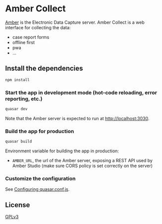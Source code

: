 # Amber Collect

[Amber](https://github.com/obiba/amber) is the Electronic Data Capture server. Amber Collect is a web interface for collecting the data:

* case report forms
* offline first
* pwa
* ...

## Install the dependencies

```bash
npm install
```

### Start the app in development mode (hot-code reloading, error reporting, etc.)

```bash
quasar dev
```

Note that the Amber server is expected to run at [http://localhost:3030](http://localhost:3030).

### Build the app for production

```bash
quasar build
```

Environment variable for building the app in production:

* `AMBER_URL`, the url of the Amber server, exposing a REST API used by Amber Studio (make sure CORS policy is set correctly on the server)

### Customize the configuration

See [Configuring quasar.conf.js](https://quasar.dev/quasar-cli/quasar-conf-js).

## License

[GPLv3](https://opensource.org/licenses/GPL-3.0)
